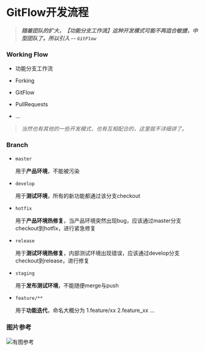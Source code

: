 # GitFlow开发流程

> _**随着团队的扩大，【功能分支工作流】这种开发模式可能不再适合敏捷，中型团队了。所以引入 -- `GitFlow`**_



### Working Flow

* 功能分支工作流

* Forking

* GitFlow

* PullRequests

* ...

> _当然也有其他的一些开发模式，也有互相配合的，这里就不详细讲了。_

### Branch

* `master`

  用于**产品环境**，不能被污染

* `develop`

  用于**测试环境**，所有的新功能都通过该分支checkout

* `hotfix`

  用于**产品环境热修复**，当产品环境突然出现bug，应该通过master分支checkout到hotfix，进行紧急修复

* `release`

  用于**测试环境热修复**，内部测试环境出现错误，应该通过develop分支checkout到release，进行修复

* `staging`

  用于**发布测试环境**，不能随便merge与push

* `feature/**`

  用于**功能迭代**，命名大概分为 1.feature/xx 2.feature_xx ...





### 图片参考


![有图参考](https://raw.githubusercontent.com/quickhack/translations/master/git-workflows-and-tutorials/images/git-workflow-release-cycle-4maintenance.png)




